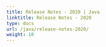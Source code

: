 ```yaml
---
title: Release Notes - 2020 | Java
linktitle: Release Notes - 2020
type: docs
url: /java/release-notes-2020/
weight: 10
---
```

